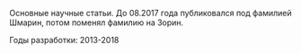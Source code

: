 Основные научные статьи. 
До 08.2017 года публиковался под фамилией Шмарин, потом поменял фамилию на Зорин.

Годы разработки: 2013-2018
